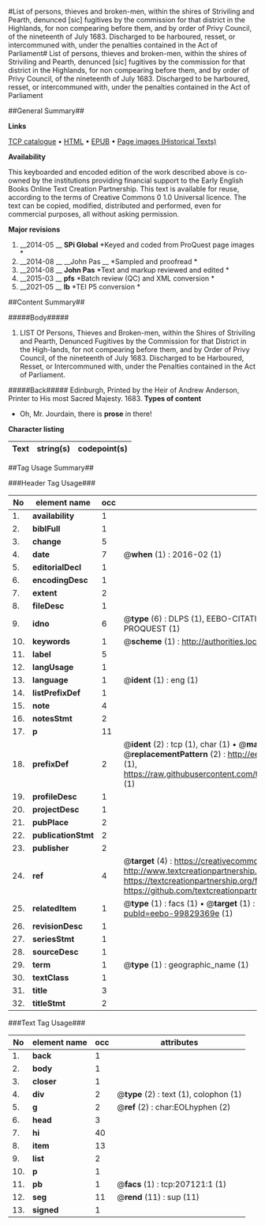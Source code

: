 #List of persons, thieves and broken-men, within the shires of Striviling and Pearth, denunced [sic] fugitives by the commission for that district in the Highlands, for non compearing before them, and by order of Privy Council, of the nineteenth of July 1683. Discharged to be harboured, resset, or intercommuned with, under the penalties contained in the Act of Parliament#
List of persons, thieves and broken-men, within the shires of Striviling and Pearth, denunced [sic] fugitives by the commission for that district in the Highlands, for non compearing before them, and by order of Privy Council, of the nineteenth of July 1683. Discharged to be harboured, resset, or intercommuned with, under the penalties contained in the Act of Parliament

##General Summary##

**Links**

[TCP catalogue](http://www.ota.ox.ac.uk/tcp/)  • 
[HTML](http://tei.it.ox.ac.uk/tcp/Texts-HTML/free/B26/B26043.html)  • 
[EPUB](http://tei.it.ox.ac.uk/tcp/Texts-EPUB/free/B26/B26043.epub) • 
[Page images (Historical Texts)](https://historicaltexts.jisc.ac.uk/eebo-99829369e)

**Availability**

This keyboarded and encoded edition of the work described above is co-owned by the
    institutions providing financial support to the Early English Books Online Text Creation
    Partnership. This text is available for reuse, according to the terms of  Creative Commons 0 1.0 Universal
    licence. The text can be copied, modified, distributed and performed, even for commercial
    purposes, all without asking permission.

**Major revisions**

1. __2014-05 __ __SPi Global__ *Keyed and coded from ProQuest page images *
1. __2014-08 __ __John Pas __ *Sampled and proofread *
1. __2014-08 __ __John Pas__ *Text and markup reviewed and edited *
1. __2015-03 __ __pfs__ *Batch review (QC) and XML conversion *
1. __2021-05 __ __lb__ *TEI P5 conversion *

##Content Summary##

#####Body#####

1. LIST Of Persons, Thieves and Broken-men, within the Shires of Striviling and Pearth, Denunced Fugitives by the Commission for that District in the High-lands, for not compearing before them, and by Order of Privy Council, of the nineteenth of July 1683. Discharged to be Harboured, Resset, or Intercommuned with, under the Penalties contained in the Act of Parliament.

#####Back#####
Edinburgh, Printed by the Heir of Andrew Anderson, Printer to His most Sacred Majesty. 1683.
**Types of content**

  * Oh, Mr. Jourdain, there is **prose** in there!

**Character listing**


|Text|string(s)|codepoint(s)|
|---|---|---|

##Tag Usage Summary##

###Header Tag Usage###

|No|element name|occ|attributes|
|---|---|---|---|
|1.|__availability__|1||
|2.|__biblFull__|1||
|3.|__change__|5||
|4.|__date__|7| @__when__ (1) : 2016-02 (1)|
|5.|__editorialDecl__|1||
|6.|__encodingDesc__|1||
|7.|__extent__|2||
|8.|__fileDesc__|1||
|9.|__idno__|6| @__type__ (6) : DLPS (1), EEBO-CITATION (1), VID (1), EEBO-PROQUEST (1), STC (1), PROQUEST (1)|
|10.|__keywords__|1| @__scheme__ (1) : http://authorities.loc.gov/ (1)|
|11.|__label__|5||
|12.|__langUsage__|1||
|13.|__language__|1| @__ident__ (1) : eng (1)|
|14.|__listPrefixDef__|1||
|15.|__note__|4||
|16.|__notesStmt__|2||
|17.|__p__|11||
|18.|__prefixDef__|2| @__ident__ (2) : tcp (1), char (1)  •  @__matchPattern__ (2) : ([0-9\-]+):([0-9IVX]+) (1), (.+) (1)  •  @__replacementPattern__ (2) : http://eebo.chadwyck.com/downloadtiff?vid=$1&page=$2 (1), https://raw.githubusercontent.com/textcreationpartnership/Texts/master/tcpchars.xml#$1 (1)|
|19.|__profileDesc__|1||
|20.|__projectDesc__|1||
|21.|__pubPlace__|2||
|22.|__publicationStmt__|2||
|23.|__publisher__|2||
|24.|__ref__|4| @__target__ (4) : https://creativecommons.org/publicdomain/zero/1.0/ (1), http://www.textcreationpartnership.org/docs/. (1), https://textcreationpartnership.org/faq/#faq05 (1), https://github.com/textcreationpartnership (1)|
|25.|__relatedItem__|1| @__type__ (1) : facs (1)  •  @__target__ (1) : https://data.historicaltexts.jisc.ac.uk/view?pubId=eebo-99829369e (1)|
|26.|__revisionDesc__|1||
|27.|__seriesStmt__|1||
|28.|__sourceDesc__|1||
|29.|__term__|1| @__type__ (1) : geographic_name (1)|
|30.|__textClass__|1||
|31.|__title__|3||
|32.|__titleStmt__|2||


###Text Tag Usage###

|No|element name|occ|attributes|
|---|---|---|---|
|1.|__back__|1||
|2.|__body__|1||
|3.|__closer__|1||
|4.|__div__|2| @__type__ (2) : text (1), colophon (1)|
|5.|__g__|2| @__ref__ (2) : char:EOLhyphen (2)|
|6.|__head__|3||
|7.|__hi__|40||
|8.|__item__|13||
|9.|__list__|2||
|10.|__p__|1||
|11.|__pb__|1| @__facs__ (1) : tcp:207121:1 (1)|
|12.|__seg__|11| @__rend__ (11) : sup (11)|
|13.|__signed__|1||
